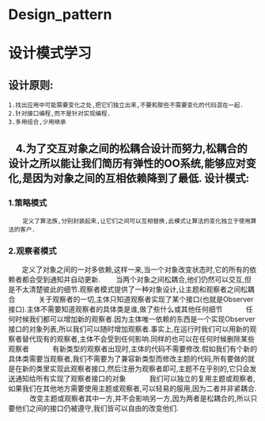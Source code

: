 # Design_pattern
设计模式学习
=================
设计原则:
----------------
    1.找出应用中可能需要变化之处,把它们独立出来,不要和那些不需要变化的代码混在一起.
    2.针对接口编程,而不是针对实现编程.
    3.多用组合,少用继承
    4.为了交互对象之间的松耦合设计而努力,松耦合的设计之所以能让我们简历有弹性的OO系统,能够应对变化,是因为对象之间的互相依赖降到了最低.
设计模式:
----------------
### 1.策略模式
        定义了算法族,分别封装起来,让它们之间可以互相替换,此模式让算法的变化独立于使用算法的客户.
### 2.观察者模式
        定义了对象之间的一对多依赖,这样一来,当一个对象改变状态时,它的所有的依赖者都会受到通知并自动更新.
        当两个对象之间松耦合,他们仍然可以交互,但是不太清楚彼此的细节.观察者模式提供了一种对象设计,让主题和观察者之间松耦合
            关于观察者的一切,主体只知道观察者实现了某个接口(也就是Observer接口).主体不需要知道观察者的具体类是谁,做了些什么或其他任何细节
            任何时候我们都可以增加新的观察者.因为主体唯一依赖的东西是一个实现Observer接口的对象列表,所以我们可以随时增加观察者.事实上,在运行时我们可以用新的观察者替代现有的观察者,主体不会受到任何影响.同样的也可以在任何时候删除某些观察者
            有新类型的观察者出现时,主体的代码不需要修改.假如我们有个新的具体类需要当观察者,我们不需要为了兼容新类型而修改主题的代码,所有要做的就是在新的类里实现此观察者接口,然后注册为观察者即可,主题不在乎别的,它只会发送通知给所有实现了观察者接口的对象
            我们可以独立的复用主题或观察者,如果我们在其他地方需要使用主题或观察者,可以轻易的服用,因为二者并非紧耦合.
            改变主题或观察者其中一方,并不会影响另一方,因为两者是松耦合的,所以只要他们之间的接口仍被遵守,我们皆可以自由的改变他们.
